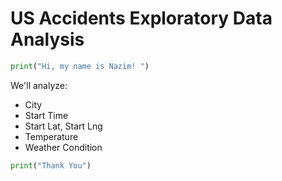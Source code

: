 # US Accidents Exploratory Data Analysis

```python
print("Hi, my name is Nazim! ")
```
We'll analyze:

  - City
  - Start Time
  - Start Lat, Start Lng
  - Temperature
  - Weather Condition

```python
print("Thank You")
```
